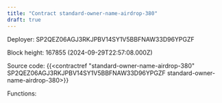 ```yaml
---
title: "Contract standard-owner-name-airdrop-380"
draft: true
---
```

Deployer: SP2QEZ06AGJ3RKJPBV14SY1V5BBFNAW33D96YPGZF


 



Block height: 167855 (2024-09-29T22:57:08.000Z)

Source code: {{<contractref "standard-owner-name-airdrop-380" SP2QEZ06AGJ3RKJPBV14SY1V5BBFNAW33D96YPGZF standard-owner-name-airdrop-380>}}

Functions:


